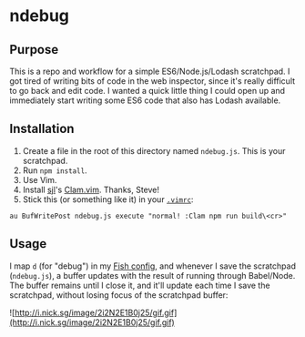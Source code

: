 # ndebug

Purpose
-------

This is a repo and workflow for a simple ES6/Node.js/Lodash scratchpad. I got tired of writing bits of code in the
web inspector, since it's really difficult to go back and edit code. I wanted a quick little thing I could open up
and immediately start writing some ES6 code that also has Lodash available.

Installation
------------

1. Create a file in the root of this directory named `ndebug.js`. This is your scratchpad.
2. Run `npm install`.
3. Use Vim.
4. Install [sjl](https://github.com/sjl/)'s [Clam.vim](https://github.com/sjl/clam.vim). Thanks, Steve!
5. Stick this (or something like it) in your [`.vimrc`](https://github.com/nicksergeant/dotfiles/blob/ac16349a064ad626e37ea4b95c4dac729cf6ed0c/vimrc#L106):

`au BufWritePost ndebug.js execute "normal! :Clam npm run build\<cr>"`

Usage
-----

I map `d` (for "debug") in my [Fish config](https://github.com/nicksergeant/dotfiles/blob/ac16349a064ad626e37ea4b95c4dac729cf6ed0c/config.fish#L148-L150),
and whenever I save the scratchpad (`ndebug.js`), a buffer updates with the result of running through Babel/Node. The
buffer remains until I close it, and it'll update each time I save the scratchpad, without losing focus of the
scratchpad buffer:

![http://i.nick.sg/image/2i2N2E1B0j25/gif.gif](http://i.nick.sg/image/2i2N2E1B0j25/gif.gif)
